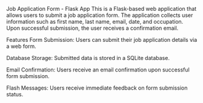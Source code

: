 Job Application Form - Flask App
This is a Flask-based web application that allows users to submit a job application form. The application collects user information such as first name, last name, email, date, and occupation. Upon successful submission, the user receives a confirmation email.

Features
Form Submission: Users can submit their job application details via a web form.

Database Storage: Submitted data is stored in a SQLite database.

Email Confirmation: Users receive an email confirmation upon successful form submission.

Flash Messages: Users receive immediate feedback on form submission status.
